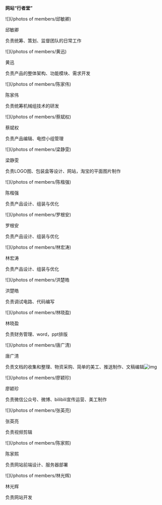 ﻿**网站“行者堂”**

![](/photos of members/邱敏卿)

邱敏卿

负责统筹、策划、监督团队的日常工作

![](/photos of members/黄迅)

黄迅

负责产品的整体架构、功能模块、需求开发

![](/photos of members/陈家伟)

陈家伟

负责统筹机械组技术的研发

![](/photos of members/蔡斌权)

蔡斌权

负责产品编辑、电控小组管理

![](/photos of members/梁静雯)

梁静雯

负责LOGO图、包装盒等设计、网站，淘宝的平面图片制作

![](/photos of members/陈楷强)

陈楷强

负责产品设计、组装与优化

![](/photos of members/罗根安)

罗根安

负责产品设计、组装与优化

![](/photos of members/林宏涛)

林宏涛

负责产品设计、组装与优化

![](/photos of members/洪楚皓

洪楚皓

负责调试电路、代码编写

![](/photos of members/林晓盈)

林晓盈

负责财务管理、word，ppt排版

![](/photos of members/唐广清)

唐广清

负责文档的收集和整理、物资采购、简单的美工、推送制作、文稿编辑![img](file:///C:/Users/15018/AppData/Local/Temp/msohtmlclip1/01/clip_image024.jpg)

![](/photos of members/廖颖珍)

廖颖珍

负责微信公众号、微博、bilibili宣传运营、美工制作

![](/photos of members/张英亮)

张英亮

负责视频剪辑

![](/photos of members/陈家熙)

陈家熙

负责网站前端设计、服务器部署

![](/photos of members/林光辉)

林光辉

负责网站开发
